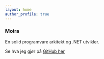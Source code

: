 ```yaml
---
layout: home
author_profile: true
---
```


### Moira


En solid programvare arkitekt og .NET utvikler.

Se hva jeg gjør på [GitHub her](https://github.com/NullableInt)

